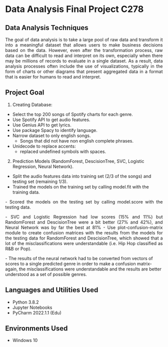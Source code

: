 <h1>Data Analysis Final Project C278 <br/><a href="https://github.com/a13jndro"> </a>

<h2>Data Analysis Techniques</h2>

<p align="justify"> The goal of data analysis is to take a large pool of raw data and transform it into a meaningful dataset that allows users to make business decisions based on the data. However, even after the transformation process, raw data can be difficult to read and interpret on its own, especially when there may be millions of records to evaluate in a single dataset.
As a result, data analysis processes often include the use of visualizations, typically in the form of charts or other diagrams that present aggregated data in a format that is easier for humans to read and interpret. 
</p>

<h2>Project Goal</h2>

1. Creating Database:
- Select the top 200 songs of Spotify charts for each genre.
- Use Spotify API to get audio features.
- Use Genius API to get lyrics.
- Use package Spacy to identify language.
- Narrow dataset to only english songs.
  - Songs that did not have non english complete phrases.
- Unidecode to replace accents:
  - replaced undefined symbols with spaces.
  
2. Prediction Models (RandomForest, DescisionTree, SVC, Logistic Regression, Neural Network).
- Split the audio features data into training set (2/3 of the songs) and testing set (remaining 1/3).
- Trained the models on the training set by calling model.fit with the training data.
<p align="justify">- Scored the models on the testing set by calling model.score with the testing data.
<p align="justify">- SVC and Logistic Regression had low scores (15% and 11%) but RandomForest and DescisionTree were a bit better (27% and 42%), and Neural Network was by far the best at 81%
- Use plot-confusion-matrix module to create confusion matrices with the results from the models for the testing data for RandomForest and DescisionTree, which showed that a lot of the misclassifications were understandable (i.e. Hip Hop classified as R&B or Pop).</p>
- The results of the neural network had to be converted from vectors of scores to a single predicted genre in order to make a confusion matrix- again, the misclassifications were understandable and the results are better understood as a set of possible genres.</p>


<h2>Languages and Utilities Used</h2>

- Python 3.8.2 
- Jupyter Notebooks
- PyCharm 2022.1.1 (Edu)

<h2>Environments Used </h2>

- Windows 10
